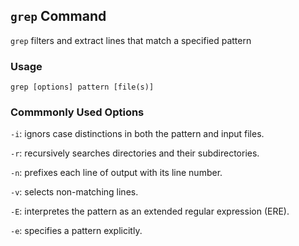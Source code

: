 ## `grep` Command
`grep` filters and extract lines that match a specified pattern
### Usage 
    grep [options] pattern [file(s)]
### Commmonly Used Options 
`-i`: ignors case distinctions in both the pattern and input files.

`-r`: recursively searches directories and their subdirectories.

`-n`: prefixes each line of output with its line number.

`-v`: selects non-matching lines.

`-E`: interpretes the pattern as an extended regular expression (ERE).

`-e`: specifies a pattern explicitly.